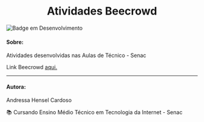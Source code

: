 <h1 align="center"> Atividades Beecrowd </h1>

![Badge em Desenvolvimento](http://img.shields.io/static/v1?label=STATUS&message=EM%20DESENVOLVIMENTO&color=GREEN&style=for-the-badge)

<h4> Sobre: </h4>

<p align="justify" > Atividades desenvolvidas nas Aulas de Técnico - Senac  </p>

<p> Link Beecrowd <a href="https://www.beecrowd.com.br/judge/pt/register"> aqui. </a> </p>

<hr>

<h4> Autora: </h4>

<p> Andressa Hensel Cardoso </p>
<p> 📚 Cursando Ensino Médio Técnico em Tecnologia da Internet - Senac </p>
